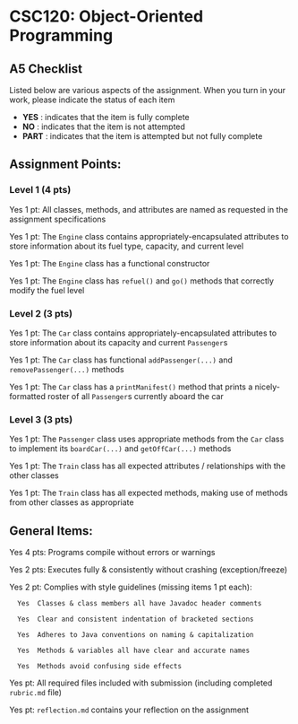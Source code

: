 # CSC120: Object-Oriented Programming
## A5 Checklist

Listed below are various aspects of the assignment.  When you turn in your work, please indicate the status of each item

- **YES** : indicates that the item is fully complete
- **NO** : indicates that the item is not attempted
- **PART** : indicates that the item is attempted but not fully complete


## Assignment Points:

### Level 1 (4 pts)

Yes 1 pt: All classes, methods, and attributes are named as requested in the assignment specifications

Yes 1 pt: The `Engine` class contains appropriately-encapsulated attributes to store information about its fuel type, capacity, and current level

Yes 1 pt: The `Engine` class has a functional constructor

Yes 1 pt: The `Engine` class has `refuel()` and `go()` methods that correctly modify the fuel level

### Level 2 (3 pts)

Yes 1 pt: The `Car` class contains appropriately-encapsulated attributes to store information about its capacity and current `Passenger`s

Yes 1 pt: The `Car` class has functional `addPassenger(...)` and `removePassenger(...)` methods

Yes 1 pt: The `Car` class has a `printManifest()` method that prints a nicely-formatted roster of all `Passenger`s currently aboard the car

### Level 3 (3 pts)

Yes 1 pt: The `Passenger` class uses appropriate methods from the `Car` class to implement its `boardCar(...)` and `getOffCar(...)` methods

Yes 1 pt: The `Train` class has all expected attributes / relationships with the other classes

Yes 1 pt: The `Train` class has all expected methods, making use of methods from other classes as appropriate



## General Items:

Yes 4 pts: Programs compile without errors or warnings

Yes 2 pts: Executes fully & consistently without crashing (exception/freeze)

Yes 2 pt: Complies with style guidelines (missing items 1 pt each):

      Yes  Classes & class members all have Javadoc header comments

      Yes  Clear and consistent indentation of bracketed sections

      Yes  Adheres to Java conventions on naming & capitalization

      Yes  Methods & variables all have clear and accurate names

      Yes  Methods avoid confusing side effects

Yes  pt: All required files included with submission (including completed `rubric.md` file)

Yes  pt: `reflection.md` contains your reflection on the assignment
